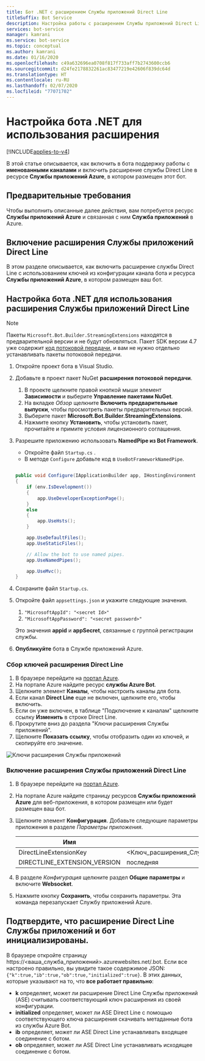 ```yaml
---
title: Бот .NET с расширением Службы приложений Direct Line
titleSuffix: Bot Service
description: Настройка работы с расширением Службы приложений Direct Line в боте .NET
services: bot-service
manager: kamrani
ms.service: bot-service
ms.topic: conceptual
ms.author: kamrani
ms.date: 01/16/2020
ms.openlocfilehash: c49a632696ea0708f817f733aff7b2743600ccb6
ms.sourcegitcommit: d24fe2178832261ac83477219e42606f839dc64d
ms.translationtype: HT
ms.contentlocale: ru-RU
ms.lasthandoff: 02/07/2020
ms.locfileid: "77071702"
---
```

# <a name="configure-net-bot-for-extension"></a>Настройка бота .NET для использования расширения

[!INCLUDE[applies-to-v4](includes/applies-to.md)]

В этой статье описывается, как включить в бота поддержку работы с **именованными каналами** и включить расширение службы Direct Line в ресурсе **Службы приложений Azure**, в котором размещен этот бот.

## <a name="prerequisites"></a>Предварительные требования

Чтобы выполнить описанные далее действия, вам потребуется ресурс **Службы приложений Azure** и связанная с ним **Служба приложений** в Azure.

## <a name="enable-direct-line-app-service-extension"></a>Включение расширения Службы приложений Direct Line

В этом разделе описывается, как включить расширение службы Direct Line с использованием ключей из конфигурации канала бота и ресурса **Службы приложений Azure**, в котором размещен ваш бот.

## <a name="update-net-bot-to-use-direct-line-app-service-extension"></a>Настройка бота .NET для использования расширения Службы приложений Direct Line

> [!NOTE]
> Пакеты `Microsoft.Bot.Builder.StreamingExtensions` находятся в предварительной версии и не будут обновляться. Пакет SDK версии 4.7 уже содержит [код потоковой передачи](https://github.com/microsoft/botbuilder-dotnet/tree/master/libraries/Microsoft.Bot.Builder/Streaming), и вам не нужно отдельно устанавливать пакеты потоковой передачи.

1. Откройте проект бота в Visual Studio.
2. Добавьте в проект пакет NuGet **расширения потоковой передачи**.
    1. В проекте щелкните правой кнопкой мыши элемент **Зависимости** и выберите **Управление пакетами NuGet**.
    2. На вкладке *Обзор* щелкните **Включить предварительные выпуски**, чтобы просмотреть пакеты предварительных версий.
    3. Выберите пакет **Microsoft.Bot.Builder.StreamingExtensions**.
    4. Нажмите кнопку **Установить**, чтобы установить пакет, прочитайте и примите условия лицензионного соглашения.
3. Разрешите приложению использовать **NamedPipe из Bot Framework**.
    - Откройте файл `Startup.cs` .
    - В методе ``Configure`` добавьте код в ``UseBotFrameworkNamedPipe``.

    ```csharp

    public void Configure(IApplicationBuilder app, IHostingEnvironment env)
    {
        if (env.IsDevelopment())
        {
            app.UseDeveloperExceptionPage();
        }
        else
        {
            app.UseHsts();
        }

        app.UseDefaultFiles();
        app.UseStaticFiles();

        // Allow the bot to use named pipes.
        app.UseNamedPipes();

        app.UseMvc();
    }
    ```

4. Сохраните файл `Startup.cs`.
5. Откройте файл `appsettings.json` и укажите следующие значения.
    1. `"MicrosoftAppId": "<secret Id>"`
    2. `"MicrosoftAppPassword": "<secret password>"`

    Это значения **appid** и **appSecret**, связанные с группой регистрации службы.

6. **Опубликуйте** бота в Службе приложений Azure.

### <a name="gather-your-direct-line-extension-keys"></a>Сбор ключей расширения Direct Line

1. В браузере перейдите на [портал Azure](https://portal.azure.com/).
1. На портале Azure найдите ресурс **службы Azure Bot**.
1. Щелкните элемент **Каналы**, чтобы настроить каналы для бота.
1. Если канал **Direct Line** еще не включен, щелкните его, чтобы включить.
1. Если он уже включен, в таблице "Подключение к каналам" щелкните ссылку **Изменить** в строке Direct Line.
1. Прокрутите вниз до раздела "Ключи расширения Службы приложений".
1. Щелкните **Показать ссылку**, чтобы отобразить один из ключей, и скопируйте его значение.

![Ключи расширения Службы приложений](./media/channels/direct-line-extension-extension-keys.png)

### <a name="enable-the-direct-line-app-service-extension"></a>Включение расширения Службы приложений Direct Line

1. В браузере перейдите на [портал Azure](https://portal.azure.com/).
1. На портале Azure найдите страницу ресурсов **Службы приложений Azure** для веб-приложения, в котором размещен или будет размещен ваш бот.
1. Щелкните элемент **Конфигурация**. Добавьте следующие параметры приложения в разделе *Параметры приложения*.

    |Имя|Значение|
    |---|---|
    |DirectLineExtensionKey|<Ключ_расширения_Службы_приложений_из_раздела_1>|
    |DIRECTLINE_EXTENSION_VERSION|последняя|

1. В разделе *Конфигурация* щелкните раздел **Общие параметры** и включите **Websocket**.
1. Нажмите кнопку **Сохранить**, чтобы сохранить параметры. Эта команда перезапускает Службу приложений Azure.

## <a name="confirm-direct-line-app-extension-and-the-bot-are-initialized"></a>Подтвердите, что расширение Direct Line Службы приложений и бот инициализированы.

В браузере откройте страницу https://<ваша_служба_приложений>.azurewebsites.net/.bot.
Если все настроено правильно, вы увидите такое содержимое JSON: `{"k":true,"ib":true,"ob":true,"initialized":true}`. В этих данных, которые указывают на то, что **все работает правильно**:

- **k** определяет, может ли расширение Direct Line Службы приложений (ASE) считывать соответствующий ключ расширения из своей конфигурации.
- **initialized** определяет, может ли ASE Direct Line с помощью соответствующего ключа расширения скачивать метаданные бота из службы Azure Bot.
- **ib** определяет, может ли ASE Direct Line устанавливать входящее соединение с ботом.
- **ob** определяет, может ли ASE Direct Line устанавливать исходящее соединение с ботом.
